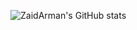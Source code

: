 ![ZaidArman's GitHub stats](https://github-readme-stats.vercel.app/api?username=ZaidArman&show_icons=true&theme=radical)
